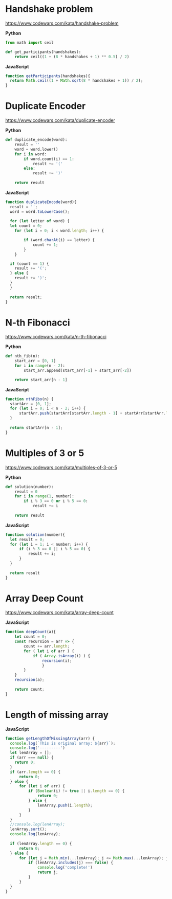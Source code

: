 # Handshake problem
https://www.codewars.com/kata/handshake-problem

**Python**
```Python
from math import ceil

def get_participants(handshakes):
    return ceil((1 + (8 * handshakes + 1) ** 0.5) / 2)
```

**JavaScript**
```JavaScript
function getParticipants(handshakes){
  return Math.ceil((1 + Math.sqrt(8 * handshakes + 1)) / 2);
}
```

# Duplicate Encoder
https://www.codewars.com/kata/duplicate-encoder

**Python**
```Python
def duplicate_encode(word):
    result = ''
    word = word.lower()
    for i in word:
        if word.count(i) == 1:
            result += '('
        else:
            result += ')'
            
    return result
```

**JavaScript**
```JavaScript
function duplicateEncode(word){
  result = '';
  word = word.toLowerCase();
  
  for (let letter of word) {
  let count = 0;
    for (let i = 0; i < word.length; i++) {

        if (word.charAt(i) == letter) {
            count += 1;
        }
    }

  if (count == 1) {
    result += '(';
  } else {
    result += ')';
  }
  }
    
  return result;
}

```

# N-th Fibonacci
https://www.codewars.com/kata/n-th-fibonacci

**Python**
```Python
def nth_fib(n):
    start_arr = [0, 1]
    for i in range(n - 2):
        start_arr.append(start_arr[-1] + start_arr[-2])

    return start_arr[n - 1]
```

**JavaScript**
```JavaScript
function nthFibo(n) {
  startArr = [0, 1];
  for (let i = 0; i < n - 2; i++) {
      startArr.push(startArr[startArr.length - 1] + startArr[startArr.length - 2]);
  }
  
  return startArr[n - 1];
}
```

# Multiples of 3 or 5
https://www.codewars.com/kata/multiples-of-3-or-5

**Python**
```Python
def solution(number):
    result = 0
    for i in range(1, number):
        if i % 3 == 0 or i % 5 == 0:
            result += i
            
    return result
```
**JavaScript**
```JavaScript
function solution(number){
  let result = 0;
  for (let i = 1; i < number; i++) {
      if (i % 3 == 0 || i % 5 == 0) {
          result += i;
      }
  }
  
  return result
}
```

# Array Deep Count
https://www.codewars.com/kata/array-deep-count

**JavaScript**
```JavaScript
function deepCount(a){ 
    let count = 0; 
    const recursion = arr => { 
        count += arr.length;
        for ( let i of arr ) {
            if ( Array.isArray(i) ) {
                recursion(i);
                }             
        }         
    } 
    recursion(a);
    
    return count;     
}
```
# Length of missing array


**JavaScript**
```JavaScript
function getLengthOfMissingArray(arr) {
  console.log(`This is original array: ${arr}`);
  console.log('---------')
  let lenArray = [];
  if (arr === null) {
    return 0;
  }
  if (arr.length == 0) {
      return 0;
  } else {
      for (let i of arr) {
          if (Boolean(i) != true || i.length == 0) {
              return 0;
          } else {
              lenArray.push(i.length);
          }
      }
  }
  //console.log(lenArray);
  lenArray.sort();
  console.log(lenArray);
  
  if (lenArray.length == 0) {
      return 0;
  } else {
      for (let j = Math.min(...lenArray); j <= Math.max(...lenArray); j++) {
          if (lenArray.includes(j) === false) {
              console.log('complete!')
              return j;
          }
      }
  }
}
```
